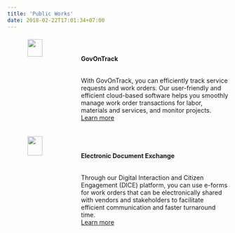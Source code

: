 ```yaml
---
title: 'Public Works'
date: 2018-02-22T17:01:34+07:00
---
```


<style>
.smallimg {
    display: block; 
    margin-left: auto; 
    margin-right: auto; 
}

.row {
  display: flex;
  flex-direction: row;
  flex-wrap: wrap;
  width: 100%;
  margin-top: 20px;
}

.coltext {
  display: flex;
  flex-direction: column;
  flex-basis: 100%;
  flex: 2;
  margin-top: auto;
  margin-bottom: auto;
}

.colimg {
  display: flex;
  flex-direction: column;
  flex-basis: 100%;
  flex: 1;
  min-width: 150px;
}
</style>

<div class='row'> <!-- GovOnTrack -->
    <div class='colimg'>
        <img src='/images/products/got.webp' width="45%" loading="lazy" class='smallimg'>
    </div>
    <div class='coltext'>
        <br>
        <h4>GovOnTrack</h4>
        <p>
            With GovOnTrack, you can efficiently track service requests and work orders. Our user-friendly and efficient cloud-based software helps you smoothly manage work order transactions for labor, materials and services, and monitor projects.
            <br>
            <a href="/services/got/">Learn more</a>
        </p>
    </div>
</div>
<div class='row'> <!-- DICE -->
    <div class='colimg'>
        <img src='/images/products/dice.webp' width="45%" loading="lazy" class='smallimg'>
    </div>
    <div class='coltext'>
        <br>
        <h4>Electronic Document Exchange</h4>
        <p>
            Through our Digital Interaction and Citizen Engagement (DICE) platform, you can use e-forms for work orders that can be electronically shared with vendors and stakeholders to facilitate efficient communication and faster turnaround time.
            <br>
            <a href="/dice/">Learn more</a>
        </p>
    </div>
</div>
